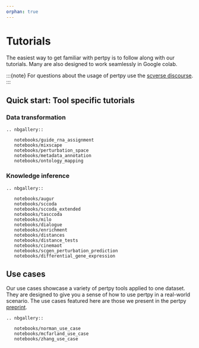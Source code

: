 ```yaml
---
orphan: true
---
```


# Tutorials

The easiest way to get familiar with pertpy is to follow along with our tutorials.
Many are also designed to work seamlessly in Google colab.

:::{note}
For questions about the usage of pertpy use the [scverse discourse](https://discourse.scverse.org/).
:::

## Quick start: Tool specific tutorials

### Data transformation

```{eval-rst}
.. nbgallery::

   notebooks/guide_rna_assignment
   notebooks/mixscape
   notebooks/perturbation_space
   notebooks/metadata_annotation
   notebooks/ontology_mapping
```

### Knowledge inference

```{eval-rst}
.. nbgallery::

   notebooks/augur
   notebooks/sccoda
   notebooks/sccoda_extended
   notebooks/tasccoda
   notebooks/milo
   notebooks/dialogue
   notebooks/enrichment
   notebooks/distances
   notebooks/distance_tests
   notebooks/cinemaot
   notebooks/scgen_perturbation_prediction
   notebooks/differential_gene_expression
```

## Use cases

Our use cases showcase a variety of pertpy tools applied to one dataset.
They are designed to give you a sense of how to use pertpy in a real-world scenario.
The use cases featured here are those we present in the pertpy [preprint](https://www.biorxiv.org/content/10.1101/2024.08.04.606516v1).

```{eval-rst}
.. nbgallery::

   notebooks/norman_use_case
   notebooks/mcfarland_use_case
   notebooks/zhang_use_case
```
